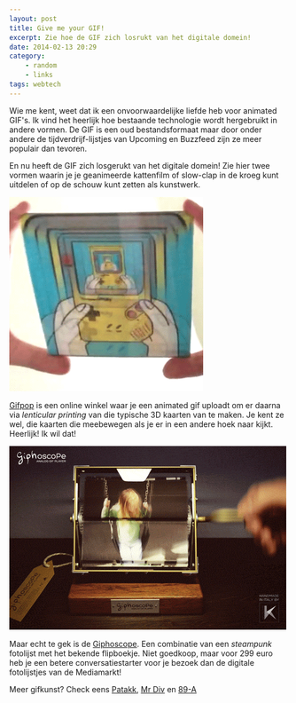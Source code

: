 ```yaml
---
layout: post
title: Give me your GIF!
excerpt: Zie hoe de GIF zich losrukt van het digitale domein!
date: 2014-02-13 20:29
category: 
    - random
    - links
tags: webtech
---
```


Wie me kent, weet dat ik een onvoorwaardelijke liefde heb voor animated GIF's. Ik vind het heerlijk hoe bestaande technologie wordt hergebruikt in andere vormen. De GIF is een oud bestandsformaat maar door onder andere de tijdverdrijf-lijstjes van Upcoming en Buzzfeed zijn ze meer populair dan tevoren.

En nu heeft de GIF zich losgerukt van het digitale domein! Zie hier twee vormen waarin je je geanimeerde kattenfilm of slow-clap in de kroeg kunt uitdelen of op de schouw kunt zetten als kunstwerk.

![gifpop voorbeeld](/images/gifpop.gif "Uitdelen die kaartjes!")

[Gifpop](http://gifpop.io/) is een online winkel waar je een animated gif uploadt om er daarna via *lenticular printing* van die typische 3D kaarten van te maken. Je kent ze wel, die kaarten die meebewegen als je er in een andere hoek naar kijkt. Heerlijk! Ik wil dat!

![Giphoscope](/images/giphoscope.gif "Supercool!")

Maar echt te gek is de [Giphoscope](http://www.giphoscope.com/). Een combinatie van een *steampunk* fotolijst met het bekende flipboekje. Niet goedkoop, maar voor 299 euro heb je een betere conversatiestarter voor je bezoek dan de digitale fotolijstjes van de Mediamarkt!

Meer gifkunst? Check eens [Patakk](http://patakk.tumblr.com/), [Mr Div](http://mrdiv.tumblr.com/) en [89-A](http://www.89a.co.uk/)